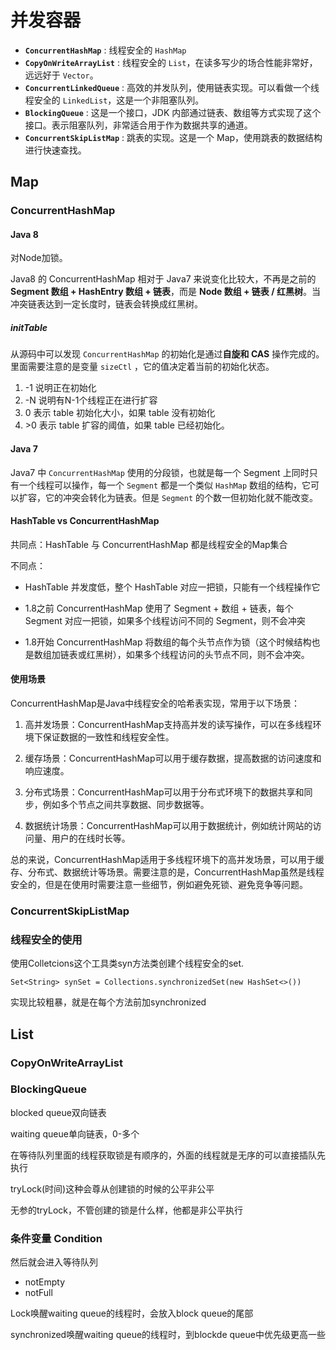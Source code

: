 # 并发容器

- **`ConcurrentHashMap`** : 线程安全的 `HashMap`
- **`CopyOnWriteArrayList`** : 线程安全的 `List`，在读多写少的场合性能非常好，远远好于 `Vector`。
- **`ConcurrentLinkedQueue`** : 高效的并发队列，使用链表实现。可以看做一个线程安全的 `LinkedList`，这是一个非阻塞队列。
- **`BlockingQueue`** : 这是一个接口，JDK 内部通过链表、数组等方式实现了这个接口。表示阻塞队列，非常适合用于作为数据共享的通道。
- **`ConcurrentSkipListMap`** : 跳表的实现。这是一个 Map，使用跳表的数据结构进行快速查找。

## Map

### ConcurrentHashMap

#### Java 8

对Node加锁。

Java8 的 ConcurrentHashMap 相对于 Java7 来说变化比较大，不再是之前的 **Segment 数组 + HashEntry 数组 + 链表**，而是 **Node 数组 + 链表 / 红黑树**。当冲突链表达到一定长度时，链表会转换成红黑树。



##### initTable

从源码中可以发现 `ConcurrentHashMap` 的初始化是通过**自旋和 CAS** 操作完成的。里面需要注意的是变量 `sizeCtl` ，它的值决定着当前的初始化状态。

1. -1 说明正在初始化
2. -N 说明有N-1个线程正在进行扩容
3. 0 表示 table 初始化大小，如果 table 没有初始化
4. \>0 表示 table 扩容的阈值，如果 table 已经初始化。



#### Java 7

Java7 中 `ConcurrentHashMap` 使用的分段锁，也就是每一个 Segment 上同时只有一个线程可以操作，每一个 `Segment` 都是一个类似 `HashMap` 数组的结构，它可以扩容，它的冲突会转化为链表。但是 `Segment` 的个数一但初始化就不能改变。



#### HashTable vs ConcurrentHashMap

共同点：HashTable 与 ConcurrentHashMap 都是线程安全的Map集合

不同点：

- HashTable 并发度低，整个 HashTable 对应一把锁，只能有一个线程操作它
- 1.8之前 ConcurrentHashMap 使用了 Segment + 数组 + 链表，每个 Segment 对应一把锁，如果多个线程访问不同的 Segment，则不会冲突

- 1.8开始 ConcurrentHashMap 将数组的每个头节点作为锁（这个时候结构也是数组加链表或红黑树），如果多个线程访问的头节点不同，则不会冲突。

#### 使用场景

ConcurrentHashMap是Java中线程安全的哈希表实现，常用于以下场景：

1. 高并发场景：ConcurrentHashMap支持高并发的读写操作，可以在多线程环境下保证数据的一致性和线程安全性。

2. 缓存场景：ConcurrentHashMap可以用于缓存数据，提高数据的访问速度和响应速度。

3. 分布式场景：ConcurrentHashMap可以用于分布式环境下的数据共享和同步，例如多个节点之间共享数据、同步数据等。

4. 数据统计场景：ConcurrentHashMap可以用于数据统计，例如统计网站的访问量、用户的在线时长等。

总的来说，ConcurrentHashMap适用于多线程环境下的高并发场景，可以用于缓存、分布式、数据统计等场景。需要注意的是，ConcurrentHashMap虽然是线程安全的，但是在使用时需要注意一些细节，例如避免死锁、避免竞争等问题。

### ConcurrentSkipListMap

### 线程安全的使用

使用Colletcions这个工具类syn方法类创建个线程安全的set.

`Set<String> synSet = Collections.synchronizedSet(new HashSet<>())`

实现比较粗暴，就是在每个方法前加synchronized

## List

### CopyOnWriteArrayList



### BlockingQueue

blocked queue双向链表

waiting queue单向链表，0-多个

在等待队列里面的线程获取锁是有顺序的，外面的线程就是无序的可以直接插队先执行

tryLock(时间)这种会尊从创建锁的时候的公平非公平

无参的tryLock，不管创建的锁是什么样，他都是非公平执行

### 条件变量 Condition

然后就会进入等待队列

- notEmpty
- notFull



Lock唤醒waiting queue的线程时，会放入block queue的尾部

synchronized唤醒waiting queue的线程时，到blockde queue中优先级更高一些

